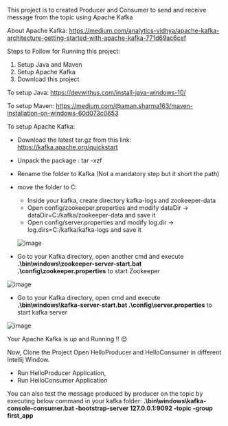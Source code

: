 This project is to created Producer and Consumer to send and receive message from the topic using Apache Kafka

About Apache Kafka: https://medium.com/analytics-vidhya/apache-kafka-architecture-getting-started-with-apache-kafka-771d69ac6cef

Steps to Follow for Running this project:
1. Setup Java and Maven
2. Setup Apache Kafka
3. Download this project

To setup Java: https://devwithus.com/install-java-windows-10/

To setup Maven: https://medium.com/@aman.sharma163/maven-installation-on-windows-60d073c0653

To setup Apache Kafka:
- Download the latest tar.gz from this link: https://kafka.apache.org/quickstart
- Unpack the package : tar -xzf <your downloaded kafka file>
- Rename the folder to Kafka (Not a mandatory step but it short the path)
- move the folder to C:
  - Inside your kafka, create directory kafka-logs and zookeeper-data
  - Open config/zookeeper.properties and modify dataDir -> dataDir=C:/kafka/zookeeper-data and save it
  - Open config/server.properties and modify log.dir -> log.dirs=C:/kafka/kafka-logs and save it

  ![image](https://user-images.githubusercontent.com/24723794/163668640-cc63f94c-3891-4b5c-a08b-4e83e2acd982.png)

 - Go to your Kafka directory, open another cmd and execute **.\bin\windows\zookeeper-server-start.bat .\config\zookeeper.properties** to start Zookeeper 

  ![image](https://user-images.githubusercontent.com/24723794/163668874-1c7ded34-dd00-4228-8158-3b5429c93789.png)
  
 - Go to your Kafka directory, open cmd and execute **.\bin\windows\kafka-server-start.bat .\config\server.properties**  to start kafka server

  ![image](https://user-images.githubusercontent.com/24723794/163668948-ee8167a3-7cba-4fef-b2bf-d3daa9c94153.png)

Your Apache Kafka is up and Running !! 😊
  
Now, Clone the Project Open HelloProducer and HelloConsumer in different Intellij Window.
  - Run HelloProducer Application, 
  - Run HelloConsumer Application

You can also test the message produced by producer on the topic by executing below command in your kafka folder: 
  **.\bin\windows\kafka-console-consumer.bat -bootstrap-server 127.0.0.1:9092 -topic <topic name> -group first_app**

  
